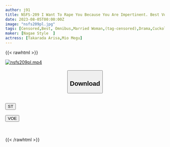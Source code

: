 ```yaml
---
author: j91
title: NSFS-209 I Want To Rape You Because You Are Impertinent. Best Vol.2
date: 2023-08-05T00:00:00Z
image: "nsfs209pl.jpg"
tags: [Censored,Best, Omnibus,Married Woman,(tag-censored),Drama,Cuckold	 ]
maker: [Nagae Style  ]
actress: [Takarada Arisa,Mio Megu]
---
```



{{< rawhtml >}}

<div class="video" data-videoid="92MjGjA3XbHa2aZ">
    <a href="javascript:;">
        <img src="https://my.j91.asia/posts/nsfs209pl/nsfs209pl.jpg" width="WIDTH" height="HEIGHT" alt="nsfs209pl.mp4" loading="lazy">
    </a>
</div>

<script type="text/javascript" src="https://j91.asia/asset/on-demand-st.js"></script>

<br>
  <link rel="stylesheet" href="https://j91.asia/asset/bs5.css">
  
  <center>
  <button class="btn btn-primary" type="button" data-bs-toggle="collapse" data-bs-target=".multi-collapse" aria-expanded="false" aria-controls="multiCollapseExample1 multiCollapseExample2"><h2>Download</h2></button></center>
</p>
<div class="row">
  <div class="col">
    <div class="collapse multi-collapse" id="multiCollapseExample1">
      <div class="card card-body">
	      	      <br>
<div class="buttons">  
<a href="https://streamtape.to/v/92MjGjA3XbHa2aZ"><button class="btn-hover color-3"><i class="fa fa-download"></i> ST</button></a></div>
    </div>
  </div>
</div>
  <div class="col">
    <div class="collapse multi-collapse" id="multiCollapseExample2">
      <div class="card card-body">
	      <br>
<div class="buttons">
    <a href="https://voe.sx/nyvwk8xl7bub"><button class="btn-hover color-9"><i class="fa fa-download"></i> VOE</button></a></div>
<br><br>
      </div>
    </div>
  </div>
</div>

{{< /rawhtml >}}